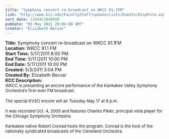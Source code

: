 ```yaml
---
title: "Symphony concert re-broadcast on WKCC 91.1FM"
link: "http://www.kcc.edu/FacultyStaff/update/Lists/Events/DispForm.aspx?ID=82"
sort_date: 1304453048000
pubDate: "03 May 2011 20:04:08 GMT"
creator: "Elizabeth Becvar"
---
```


<div><b>Title:</b> Symphony concert re-broadcast on WKCC 91.1FM</div>
<div><b>Location:</b> WKCC 91.1 FM</div>
<div><b>Start Time:</b> 5/17/2011 8:00 PM</div>
<div><b>End Time:</b> 5/17/2011 10:00 PM</div>
<div><b>End Date:</b> 5/17/2011 10:00 PM</div>
<div><b>Created:</b> 5/3/2011 3:04 PM</div>
<div><b>Created By:</b> Elizabeth Becvar</div>
<div><b>KCC Description:</b> <div class=ExternalClass62FDEB0B624D4DC9B04D98C9CFEA1054><div><font size=2>WKCC is presenting an encore performance of the Kankakee Valley Symphony Orchestra’s first-ever FM broadcast.</font></div>
<div> </div>
<div><font size=2>The special KVSO encore will air Tuesday May 17 at 8 p.m. <br> <br>It was recorded Oct. 4, 2009 and features Charles Pikler, principal viola player for the Chicago Symphony Orchestra. <br> <br>Kankakee native Robert Conrad hosts the program. Conrad is the host of the nationally syndicated broadcasts of the Cleveland Orchestra.   </font></div>
<div><font size=2></font> </div></div></div>
